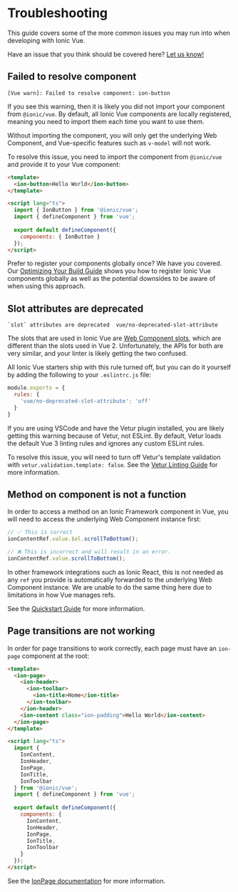 ---
---

# Troubleshooting

This guide covers some of the more common issues you may run into when developing with Ionic Vue.

Have an issue that you think should be covered here? <a href="https://github.com/ionic-team/ionic-docs/issues/new?assignees=&labels=content&template=content-issue.md&title=" target="_blank" rel="noopener">Let us know!</a>

## Failed to resolve component 

```shell
[Vue warn]: Failed to resolve component: ion-button 
```

If you see this warning, then it is likely you did not import your component from `@ionic/vue`. By default, all Ionic Vue components are locally registered, meaning you need to import them each time you want to use them.

Without importing the component, you will only get the underlying Web Component, and Vue-specific features such as `v-model` will not work.

To resolve this issue, you need to import the component from `@ionic/vue` and provide it to your Vue component:

```html
<template>
  <ion-button>Hello World</ion-button>
</template>

<script lang="ts">
  import { IonButton } from '@ionic/vue';
  import { defineComponent } from 'vue';
  
  export default defineComponent({
    components: { IonButton }
  });
</script>
```

Prefer to register your components globally once? We have you covered. Our [Optimizing Your Build Guide](./quickstart#optimizing-your-build) shows you how to register Ionic Vue components globally as well as the potential downsides to be aware of when using this approach.

## Slot attributes are deprecated

```shell
`slot` attributes are deprecated  vue/no-deprecated-slot-attribute
```

The slots that are used in Ionic Vue are <a href="https://developer.mozilla.org/en-US/docs/Web/Web_Components/Using_templates_and_slots" target="_blank" rel="noopener">Web Component slots</a>, which are different than the slots used in Vue 2. Unfortunately, the APIs for both are very similar, and your linter is likely getting the two confused.

All Ionic Vue starters ship with this rule turned off, but you can do it yourself by adding the following to your `.eslintrc.js` file:

```js
module.exports = {
  rules: {
    'vue/no-deprecated-slot-attribute': 'off'
  }
}
```

If you are using VSCode and have the Vetur plugin installed, you are likely getting this warning because of Vetur, not ESLint. By default, Vetur loads the default Vue 3 linting rules and ignores any custom ESLint rules.

To resolve this issue, you will need to turn off Vetur's template validation with `vetur.validation.template: false`. See the <a href="https://vuejs.github.io/vetur/guide/linting-error.html#linting" target="_blank" rel="noopener">Vetur Linting Guide</a> for more information.


## Method on component is not a function

In order to access a method on an Ionic Framework component in Vue, you will need to access the underlying Web Component instance first:

```js
// ✅ This is correct
ionContentRef.value.$el.scrollToBottom(); 

// ❌ This is incorrect and will result in an error.
ionContentRef.value.scrollToBottom(); 
```

In other framework integrations such as Ionic React, this is not needed as any `ref` you provide is automatically forwarded to the underlying Web Component instance. We are unable to do the same thing here due to limitations in how Vue manages refs.

See the [Quickstart Guide](./quickstart#calling-methods-on-components) for more information.

## Page transitions are not working

In order for page transitions to work correctly, each page must have an `ion-page` component at the root:

```html
<template>
  <ion-page>
    <ion-header>
      <ion-toolbar>
        <ion-title>Home</ion-title>
      </ion-toolbar>
    </ion-header>
    <ion-content class="ion-padding">Hello World</ion-content>
  </ion-page>
</template>

<script lang="ts">
  import { 
    IonContent, 
    IonHeader,
    IonPage,
    IonTitle,
    IonToolbar
  } from '@ionic/vue';
  import { defineComponent } from 'vue';
  
  export default defineComponent({
    components: {
      IonContent, 
      IonHeader,
      IonPage,
      IonTitle,
      IonToolbar
    }
  });
</script>
```

See the [IonPage documentation](./navigation#ionpage) for more information.
